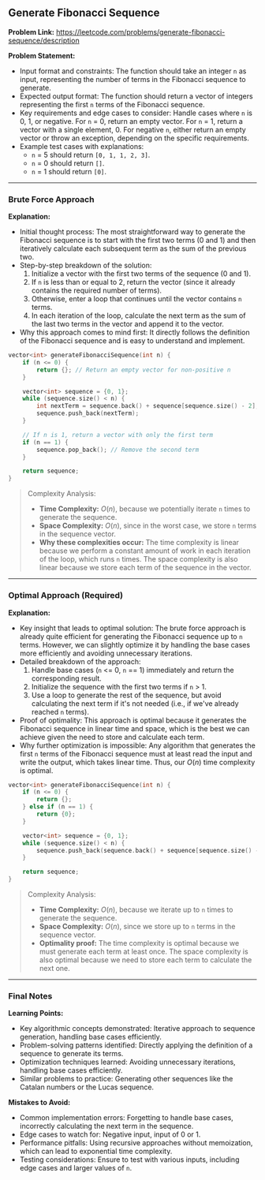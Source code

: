 ## Generate Fibonacci Sequence
**Problem Link:** https://leetcode.com/problems/generate-fibonacci-sequence/description

**Problem Statement:**
- Input format and constraints: The function should take an integer `n` as input, representing the number of terms in the Fibonacci sequence to generate.
- Expected output format: The function should return a vector of integers representing the first `n` terms of the Fibonacci sequence.
- Key requirements and edge cases to consider: Handle cases where `n` is 0, 1, or negative. For `n` = 0, return an empty vector. For `n` = 1, return a vector with a single element, 0. For negative `n`, either return an empty vector or throw an exception, depending on the specific requirements.
- Example test cases with explanations:
  - `n` = 5 should return `[0, 1, 1, 2, 3]`.
  - `n` = 0 should return `[]`.
  - `n` = 1 should return `[0]`.

---

### Brute Force Approach

**Explanation:**
- Initial thought process: The most straightforward way to generate the Fibonacci sequence is to start with the first two terms (0 and 1) and then iteratively calculate each subsequent term as the sum of the previous two.
- Step-by-step breakdown of the solution:
  1. Initialize a vector with the first two terms of the sequence (0 and 1).
  2. If `n` is less than or equal to 2, return the vector (since it already contains the required number of terms).
  3. Otherwise, enter a loop that continues until the vector contains `n` terms.
  4. In each iteration of the loop, calculate the next term as the sum of the last two terms in the vector and append it to the vector.
- Why this approach comes to mind first: It directly follows the definition of the Fibonacci sequence and is easy to understand and implement.

```cpp
vector<int> generateFibonacciSequence(int n) {
    if (n <= 0) {
        return {}; // Return an empty vector for non-positive n
    }

    vector<int> sequence = {0, 1};
    while (sequence.size() < n) {
        int nextTerm = sequence.back() + sequence[sequence.size() - 2];
        sequence.push_back(nextTerm);
    }

    // If n is 1, return a vector with only the first term
    if (n == 1) {
        sequence.pop_back(); // Remove the second term
    }

    return sequence;
}
```

> Complexity Analysis:
> - **Time Complexity:** $O(n)$, because we potentially iterate `n` times to generate the sequence.
> - **Space Complexity:** $O(n)$, since in the worst case, we store `n` terms in the sequence vector.
> - **Why these complexities occur:** The time complexity is linear because we perform a constant amount of work in each iteration of the loop, which runs `n` times. The space complexity is also linear because we store each term of the sequence in the vector.

---

### Optimal Approach (Required)

**Explanation:**
- Key insight that leads to optimal solution: The brute force approach is already quite efficient for generating the Fibonacci sequence up to `n` terms. However, we can slightly optimize it by handling the base cases more efficiently and avoiding unnecessary iterations.
- Detailed breakdown of the approach:
  1. Handle base cases (`n` <= 0, `n` == 1) immediately and return the corresponding result.
  2. Initialize the sequence with the first two terms if `n` > 1.
  3. Use a loop to generate the rest of the sequence, but avoid calculating the next term if it's not needed (i.e., if we've already reached `n` terms).
- Proof of optimality: This approach is optimal because it generates the Fibonacci sequence in linear time and space, which is the best we can achieve given the need to store and calculate each term.
- Why further optimization is impossible: Any algorithm that generates the first `n` terms of the Fibonacci sequence must at least read the input and write the output, which takes linear time. Thus, our $O(n)$ time complexity is optimal.

```cpp
vector<int> generateFibonacciSequence(int n) {
    if (n <= 0) {
        return {};
    } else if (n == 1) {
        return {0};
    }

    vector<int> sequence = {0, 1};
    while (sequence.size() < n) {
        sequence.push_back(sequence.back() + sequence[sequence.size() - 2]);
    }

    return sequence;
}
```

> Complexity Analysis:
> - **Time Complexity:** $O(n)$, because we iterate up to `n` times to generate the sequence.
> - **Space Complexity:** $O(n)$, since we store up to `n` terms in the sequence vector.
> - **Optimality proof:** The time complexity is optimal because we must generate each term at least once. The space complexity is also optimal because we need to store each term to calculate the next one.

---

### Final Notes

**Learning Points:**
- Key algorithmic concepts demonstrated: Iterative approach to sequence generation, handling base cases efficiently.
- Problem-solving patterns identified: Directly applying the definition of a sequence to generate its terms.
- Optimization techniques learned: Avoiding unnecessary iterations, handling base cases efficiently.
- Similar problems to practice: Generating other sequences like the Catalan numbers or the Lucas sequence.

**Mistakes to Avoid:**
- Common implementation errors: Forgetting to handle base cases, incorrectly calculating the next term in the sequence.
- Edge cases to watch for: Negative input, input of 0 or 1.
- Performance pitfalls: Using recursive approaches without memoization, which can lead to exponential time complexity.
- Testing considerations: Ensure to test with various inputs, including edge cases and larger values of `n`.